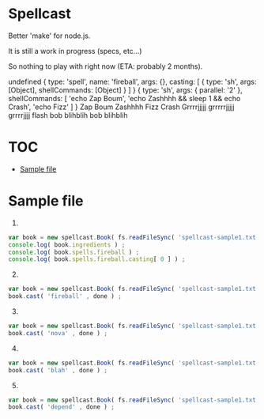 

# Spellcast

Better 'make' for node.js.

It is still a work in progress (specs, etc...)

So nothing to play with right now (ETA: probably 2 months).

undefined
{ type: 'spell',
  name: 'fireball',
  args: {},
  casting: [ { type: 'sh', args: [Object], shellCommands: [Object] } ] }
{ type: 'sh',
  args: { parallel: '2' },
  shellCommands: 
   [ 'echo Zap Boum',
     'echo Zashhhh && sleep 1 && echo Crash',
     'echo Fizz' ] }
Zap Boum
Zashhhh
Fizz
Crash
Grrrrjjjjj grrrrrjjjjj grrrrjjjj
flash
bob blihblih
bob blihblih
# TOC
   - [Sample file](#sample-file)
<a name=""></a>
 
<a name="sample-file"></a>
# Sample file
1.

```js
var book = new spellcast.Book( fs.readFileSync( 'spellcast-sample1.txt' ).toString() ) ;
console.log( book.ingredients ) ;
console.log( book.spells.fireball ) ;
console.log( book.spells.fireball.casting[ 0 ] ) ;
```

2.

```js
var book = new spellcast.Book( fs.readFileSync( 'spellcast-sample1.txt' ).toString() ) ;
book.cast( 'fireball' , done ) ;
```

3.

```js
var book = new spellcast.Book( fs.readFileSync( 'spellcast-sample1.txt' ).toString() ) ;
book.cast( 'nova' , done ) ;
```

4.

```js
var book = new spellcast.Book( fs.readFileSync( 'spellcast-sample1.txt' ).toString() ) ;
book.cast( 'blah' , done ) ;
```

5.

```js
var book = new spellcast.Book( fs.readFileSync( 'spellcast-sample1.txt' ).toString() ) ;
book.cast( 'depend' , done ) ;
```

